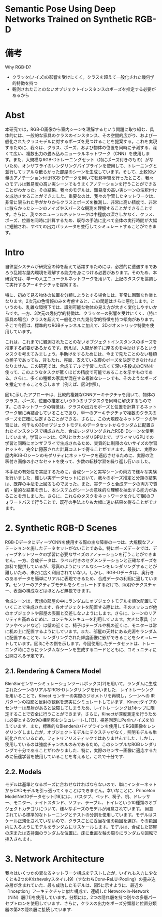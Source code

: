 # Semantic Pose Using Deep Networks Trained on Synthetic RGB-D

# 備考

Why RGB-D?
* クラッタ(ノイズ)の影響を受けにくく，クラスを超えて一般化された幾何学的特徴を持つ
* 観測されたことのないオブジェクトインスタンスのポーズを推定する必要があるから


# Abst

本研究では，RGB-D画像から室内シーンを理解するという問題に取り組む．具体的には、一般的な家具のクラスのインスタンス、その空間的広がり、および一般化されたクラスモデルに対するポーズを見つけることを提案する。これを実現するために、我々は、クラス、ポーズ、および物体の位置を同時に予測する、深くて広い、複数出力の畳み込みニューラルネットワーク（CNN）を使用します。また、大規模なRGB-Dトレーニングセット（特にポーズ付きのもの）がないため、オンザフライのレンダリングパイプラインを使用して、トレーニングと並行してリアルな散らかった部屋のシーンを生成しています。そして、比較的少量のアノテーション付きRGB-Dデータを用いて転移学習を行ったところ、我々のモデルは難易度の高い実シーンでもうまくアノテーションを行うことができることがわかった。その結果、我々のモデルは、難易度の高い実シーンの注釈付けを成功させることができました。重要なのは、我々の学習したネットワークは、非常に限られた手がかりからクラスとポーズを推測し、非常に高い精度で、非常に散らかったシーンのノイズやスパースな観測を理解することができることです。さらに、我々のニューラルネットワークは中程度の深さしかなく、クラス、ポーズ、位置を同時に計算するため、既存の手法に比べて全体の実行時間が大幅に短縮され、すべての出力パラメータを並行してシミュレートすることができます。

# Intro

自律型システムが研究室の枠を超えて活躍するためには、必然的に遭遇するであろう乱雑な屋内環境を理解する能力を身につける必要があります。そのため、本研究では、単一の人工ニューラルネットワークを用いて、上記のタスクを協調して実行するアーキテクチャを提案する。

特に、初めて見る物体の位置を分類しようとする場合には、非常に困難な作業となります。2次元の色情報のみを考慮すると、この問題はさらに悪化します。というのも、乱雑な環境下では、識別可能な物体の見え方が大きく変化しやすいからです。一方、3次元の幾何学的特徴は、クラッターの影響を受けにくく、（特に家具の場合）クラスを超えて一般化された幾何学的特徴を持つ傾向があります。そこで今回は、標準的なRGBチャンネルに加えて、3Dジオメトリック特徴を使用しています。

これは、これまでに観測されたことのないオブジェクトインスタンスのポーズを推定する必要があるからです。例えば、人間が椅子に座るのを手助けするというタスクを考えてみましょう。手助けをするためには、今まで見たことのない種類の椅子であっても、背もたれ、座面、支えている脚のポーズを決定できなければなりません。この研究では、合成モデルで学習した広くて深い多段式のCNNを使って、このようなタスクが驚くほどの精度で可能であることを示すものである。さらに、多くの種類の家具が混在する複雑なシーンでも、そのようなポーズを推定できることを示します（例えば、図3参照）。

図1に示したアプローチは、比較的複雑なCNNアーキテクチャを用いて、物体のクラス、ポーズ、位置の推定という3つのサブタスクを同時に解決するものです。このネットワークの特徴は、クラスの出力をポーズと位置を計算するネットワーク層に再結合していることであり、単一のアーキテクチャで複数のクラスのポーズを正確に決定することができる。さらに、この大規模なネットワークの学習には、何千もの3Dオブジェクトモデルのデータセットからランダムに配置されたインスタンスで構成された、合成レンダリングされたRGB-Dシーンを使用しています。学習シーンは、CPUとセカンダリGPU上で、プライマリGPUでの学習と同時にオンザフライで生成されるため、実質的に制限のないサイズの学習セットを、完全に隠蔽された計算コストで得ることができます。最後に、実際の屋内RGB-Dシーンのモダリティにネットワークを適応させるために、実際の注釈付き画像の小さなセットを使って、少数の転移学習を繰り返し行いました。

本手法の有効性を実証するために，合成シーンと実写シーンの両方で様々な実験を行いました．難しい実データセットにおいて、我々のポーズ推定と分類の結果は、既存の手法を上回るものであった。また、実データと合成データの両方で質的・量的な結果を示し、本システムがシーンの意味的な理解を抽出する能力があることを示しました。さらに、これらのタスクをネットワークを介して1回のフォワードパスで行うことで、既存の手法よりも大幅に速い結果を得ることができます。

# 2. Synthetic RGB-D Scenes

RGB-DデータにディープCNNを使用する際の主な障害の一つは、大規模なアノテーションを施したデータセットがないことである。特にポーズデータでは、ディープネットワークの学習に必要なサイズのアノテーションを行うことができません。一方、合成データは、ラベル付きのセグメンテーションと正確なポーズを無料で提供しているが、写真のようにリアルなシーンをレンダリングすることが難しいため、未だに広く利用されていない。しかし、RGB-Dデータは、奥行きのあるデータを簡単にリアルに表現できるため、合成データの利用に適しています。センサーのアクティブモデルをシミュレートするだけで、照明やテクスチャー、表面の構成などはほとんど無視できます。

合成シーンは，仮想の部屋の中にランダムにオブジェクトモデルを順次配置していくことで生成されます．各オブジェクトを配置する際には、そのメッシュが他のオブジェクトや部屋の表面と交差しないようにします。さらに、シーンのリアリティを高めるために、コンテキストキューを利用しています。大きな家具（ソファやベッドなど）は壁の近くに、椅子はテーブルや机の近くに、モニターは常に机の上に配置するようにしています。また、部屋の天井にある光源をランダムに配置することで、レンダリングされた輝度画像に影ができることをシミュレートしています。図3にその例を示します。今回使用したデータセットは、トレーニング時にさらにランダムなシーンを生成するコードとともに、コミュニティに公開される予定です。

## 2.1. Rendering & Camera Model

BlenSorセンサーシミュレーションツールボックス[2]を用いて，ランダムに生成されたシーンのリアルなRGB-Dレンダリングを行いました．レイトレーシングを用いることで，Kinect センサーの実際のジオメトリを再現し，シーンへの IR パターンの投影と反射の観察を忠実にシミュレートしています．Kinectタイプのセンサーは反射があると故障してしまうため、レイトレーシングは1ホップに限定することで安全に行うことができます。さらに，Kinectが深度測定を行うために必要とする9x9の相関窓をシミュレートし[13]，視差測定にPerlinノイズを加えています．また，標準的なBlenderのパイプラインを使用してRGB画像をレンダリングしましたが，オブジェクトモデルにテクスチャがなく，照明モデルも単純化されているため，フォトリアリスティックではありませんでした．しかし，使用しているのは強度チャンネルのみであるため，このシンプルなRGBレンダリングで十分であることがわかりました．特に，実際のセンサー画像に適応するために伝達学習を使用していることを考えると，これで十分です．

## 2.2. Models

モデルは基準となるポーズに合わせなければならないので、単にインターネットからCADモデルを引っ張ってくることはできません。幸いなことに、Princeton ModelNet10データセット[16]には、バスタブ、ベッド、椅子、机、ドレッサー、モニター、ナイトスタンド、ソファ、テーブル、トイレという10種類のオブジェクトカテゴリについて、様々なポーズのモデルが用意されています。 用意されている標準的なトレーニングとテストの分割を使用しています。モデルはスケール正規化されていないので，クラスごとに妥当な値の範囲を選び，その範囲内に入るようにモデルをランダムにリスケールします。モデルは、合成した部屋の床または支持面のランダムな位置に、床に垂直な軸の周りにランダムな回転で挿入されます。

# 3. Network Architecture

我々はいくつかの異なるネットワーク構成をテストしたが，いずれも入力に少なくとも2つのKrizhevskyスタイル[9]（すなわちConv-ReLU-Pooling）の畳み込み層が含まれていた．最も成功したモデルは、図5に示すように、最近の「Inception」アーキテクチャに似た構成で、連続したNetwork-in-Network（NiN）層[11]を使用しています。分類には，2つの隠れ層を持つ別々の多層パーセプトロンを使用しています．さらに，クラスの出力をポーズ分類器と位置分類器の第2の隠れ層に接続しています．

